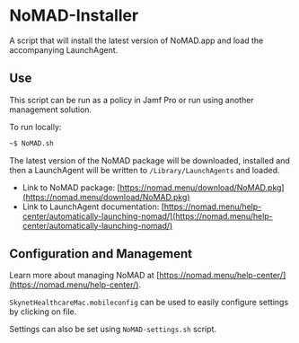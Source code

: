 # NoMAD-Installer

A script that will install the latest version of NoMAD.app and load the accompanying LaunchAgent.

## Use

This script can be run as a policy in Jamf Pro or run using another management solution.

To run locally:

```bash
~$ NoMAD.sh
```

The latest version of the NoMAD package will be downloaded, installed and then a LaunchAgent will be written to `/Library/LaunchAgents` and loaded.

* Link to NoMAD package: [https://nomad.menu/download/NoMAD.pkg](https://nomad.menu/download/NoMAD.pkg)
* Link to LaunchAgent documentation: [https://nomad.menu/help-center/automatically-launching-nomad/](https://nomad.menu/help-center/automatically-launching-nomad/)

## Configuration and Management

Learn more about managing NoMAD at [https://nomad.menu/help-center/](https://nomad.menu/help-center/).

`SkynetHealthcareMac.mobileconfig` can be used to easily configure settings by clicking on file.

Settings can also be set using `NoMAD-settings.sh` script.
